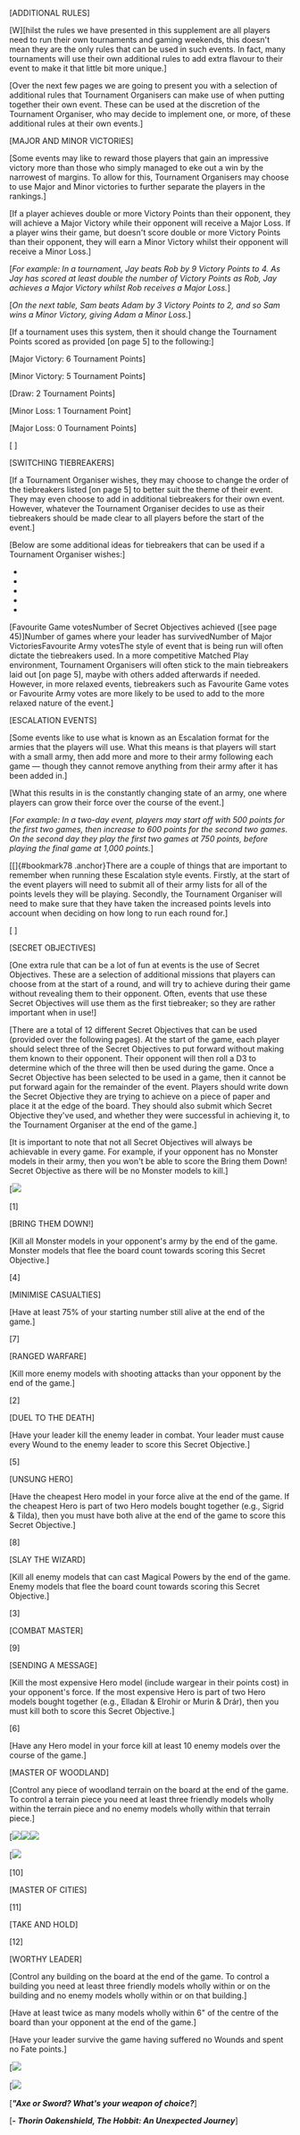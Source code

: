 [ADDITIONAL RULES]

[W][hilst the rules we have presented in
this supplement are all players need to run their own tournaments and
gaming weekends, this doesn't mean they are the only rules that can be used in such
events. In fact, many tournaments will use their own additional rules to add extra flavour to their event to make it that
little bit more unique.]

[Over the next few pages we are going to present you with a selection of
additional rules that Tournament Organisers can make use of when putting together their own event. These can be used at the
discretion of the Tournament Organiser, who may decide to implement one, or more, of these additional rules at their own
events.]

[MAJOR AND MINOR VICTORIES]

[Some events may like to reward those players that gain an impressive victory more than those who simply managed to eke out a win by the narrowest of margins. To allow for this, Tournament Organisers may choose to use Major and Minor victories to further separate the players in the
rankings.]

[If a player achieves double or more Victory Points than their opponent, they will achieve a Major Victory while their opponent will receive a Major Loss. If a player wins their game, but doesn't score double or more Victory Points than their opponent, they will earn a Minor Victory whilst their opponent will receive a Minor Loss.]

[*For example: In a tournament, Jay beats Rob by 9 Victory Points to 4. As Jay has scored at least double the number of Victory Points as Rob, Jay achieves a Major Victory whilst Rob receives a Major
Loss.*]

[*On the next table, Sam beats Adam by 3 Victory Points to 2, and so Sam wins a Minor Victory, giving Adam a Minor
Loss.*]

[If a tournament uses this system, then it should change the Tournament Points scored as provided [on page 5] to the
following:]

[Major Victory: 6 Tournament Points]

[Minor Victory: 5 Tournament Points]

[Draw: 2 Tournament Points]

[Minor Loss: 1 Tournament Point]

[Major Loss: 0 Tournament Points]

[ ]

[SWITCHING TIEBREAKERS]

[If a Tournament Organiser wishes, they may choose to change the order of the tiebreakers listed [on page 5] to better suit
the theme of their event. They may even choose to add in additional tiebreakers for their own event. However, whatever the Tournament Organiser decides to use as their tiebreakers should be made clear to all players before the start of the
event.]

[Below are some additional ideas for tiebreakers that can be used if a Tournament Organiser wishes:]

-   
-   
-   
-   
-   

[Favourite Game votesNumber of Secret Objectives achieved ([see page
45)]Number of games where your leader has survivedNumber of
Major VictoriesFavourite Army votesThe style of event that is being run
will often dictate the tiebreakers used. In a more competitive Matched Play environment, Tournament Organisers will often stick to the main tiebreakers laid out [on page 5], maybe with others
added afterwards if needed. However, in more relaxed events, tiebreakers such as Favourite Game votes or Favourite Army votes are more likely to be used to add to the more relaxed nature of the
event.]

[ESCALATION EVENTS]

[Some events like to use what is known as an Escalation format for the armies that the players will use. What this means is that players will start with a small army, then add more and more to their army following each game — though they cannot remove anything from their army after it has been added
in.]

[What this results in is the constantly changing state of an army, one where players can grow their force over the course of the event.]

[*For example: In a two-day event, players may start off with 500 points
for the first two games, then increase to 600 points for the second two
games. On the second day they play the first two games at 750 points, before playing the final game at 1,000 points.*]

[[]{#bookmark78 .anchor}There are a couple of things that are important
to remember when running these Escalation style events. Firstly, at the start of the event players will need to submit all of their army lists for all of the points levels they will be playing. Secondly, the Tournament Organiser will need to make sure that they have taken the increased points levels into account when deciding on how long to run each round for.]

[ ]

[SECRET OBJECTIVES]

[One extra rule that can be a lot of fun at events is the use of Secret Objectives. These are a selection of additional missions that players can choose from at the start of a round, and will try to achieve during their game without revealing them to their opponent. Often, events that use these Secret Objectives will use them as the first tiebreaker; so they are rather important when in use!]

[There are a total of 12 different Secret Objectives that can be used (provided over the following pages). At the start of the game, each player should select three of the Secret Objectives to put forward without making them known to their opponent. Their opponent will then roll a D3 to determine which of the three will then be used during the game. Once a Secret Objective has been selected to be used in a game, then it cannot be put forward again for the remainder of the event. Players should write down the Secret Objective they are trying to achieve on a piece of paper and place it at the edge of the board. They should also submit which Secret Objective they've used, and whether they were successful in achieving it, to the Tournament Organiser at the end of the
game.]

[It is important to note that not all Secret Objectives will always be achievable in every game. For example, if your opponent has no Monster models in their army, then you won't be able to score the Bring them Down! Secret Objective as there will be no Monster models to kill.]

[![](../media/matched_play_guide/image54.jpeg)

[1]

[BRING THEM DOWN!]

[Kill all Monster models in your opponent's army by the end of the game. Monster models that flee the board count towards scoring this Secret Objective.]

[4]

[MINIMISE CASUALTIES]

[Have at least 75% of your starting number still alive at the end of the game.]

[7]

[RANGED WARFARE]

[Kill more enemy models with shooting attacks than your opponent by the end of the game.]

[2]

[DUEL TO THE DEATH]

[Have your leader kill the enemy leader in combat. Your leader must cause every Wound to the enemy leader to score this Secret Objective.]

[5]

[UNSUNG HERO]

[Have the cheapest Hero model in your force alive at the end of the game. If the cheapest Hero is part of two Hero models bought together (e.g., Sigrid & Tilda), then you must have both alive at the end of the game to score this Secret Objective.]

[8]

[SLAY THE WIZARD]

[Kill all enemy models that can cast Magical Powers by the end of the game. Enemy models that flee the board count towards scoring this Secret Objective.]

[3]

[COMBAT MASTER]

[9]

[SENDING A MESSAGE]

[Kill the most expensive Hero model (include wargear in their points cost) in your opponent's force. If the most expensive Hero is part of two Hero models bought together (e.g., Elladan & Elrohir or Murin & Drár), then you must kill both to score this Secret Objective.]

[6]

[Have any Hero model in your force kill at least 10 enemy models over the course of the game.]

[MASTER OF WOODLAND]

[Control any piece of woodland terrain on the board at the end of the game. To control a terrain piece you need at least three friendly models wholly within the terrain piece and no enemy models wholly within that terrain piece.]

[![](../media/matched_play_guide/image55.jpeg)![](../media/matched_play_guide/image56.jpeg)![](../media/matched_play_guide/image57.jpeg)

[![](../media/matched_play_guide/image58.jpeg)

[10]

[MASTER OF CITIES]

[11]

[TAKE AND HOLD]

[12]

[WORTHY LEADER]

[Control any building on the board at the end of the game. To control a building you need at least three friendly models wholly within or on the building and no enemy models wholly within or on that building.]

[Have at least twice as many models wholly within 6" of the centre of the board than your opponent at the end of the game.]

[Have your leader survive the game having suffered no Wounds and spent no Fate points.]

[![](../media/matched_play_guide/image59.jpeg)

[![](../media/matched_play_guide/image60.jpeg)

[***"Axe or Sword? What's your weapon of
choice?***]

[***- Thorin Oakenshield, The Hobbit: An Unexpected
Journey***]
